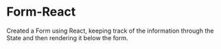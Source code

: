 # Form-React
Created a Form using React, keeping track of the information through the State and then rendering it below the form.
